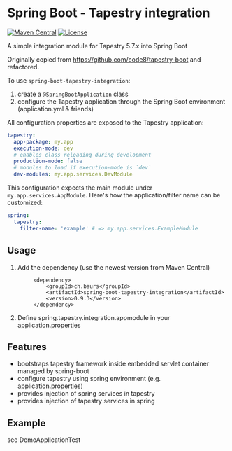 # Spring Boot - Tapestry integration

[![Maven Central](https://maven-badges.herokuapp.com/maven-central/ch.baurs/spring-boot-tapestry-integration/badge.svg?subject=Maven%20Central)](https://maven-badges.herokuapp.com/maven-central/ch.baurs/spring-boot-tapestry-integration/)
[![License](https://img.shields.io/github/license/sniffertine/spring-boot-tapestry-integration.svg?color=blue&label=License)]()

A simple integration module for Tapestry 5.7.x into Spring Boot

Originally copied from <https://github.com/code8/tapestry-boot> and refactored.

To use `spring-boot-tapestry-integration`:
1. create a `@SpringBootApplication` class
2. configure the Tapestry application through the Spring Boot environment (application.yml & friends)

All configuration properties are exposed to the Tapestry application:

```yaml
tapestry:
  app-package: my.app
  execution-mode: dev
  # enables class reloading during development
  production-mode: false
  # modules to load if execution-mode is `dev`
  dev-modules: my.app.services.DevModule
```

This configuration expects the main module under `my.app.services.AppModule`. Here's how the
application/filter name can be customized:

```yaml
spring:
  tapestry:
    filter-name: 'example' # => my.app.services.ExampleModule
```

## Usage

1. Add the dependency (use the newest version from Maven Central)

            <dependency>
                <groupId>ch.baurs</groupId>
                <artifactId>spring-boot-tapestry-integration</artifactId>
                <version>0.9.3</version>
            </dependency>

2. Define spring.tapestry.integration.appmodule in your application.properties

## Features
 - bootstraps tapestry framework inside embedded servlet container managed by spring-boot
 - configure tapestry using spring environment (e.g. application.properties)
 - provides injection of spring services in tapestry
 - provides injection of tapestry services in spring

## Example 
see DemoApplicationTest

